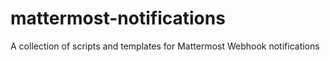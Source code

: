# mattermost-notifications
A collection of scripts and templates for Mattermost Webhook notifications
